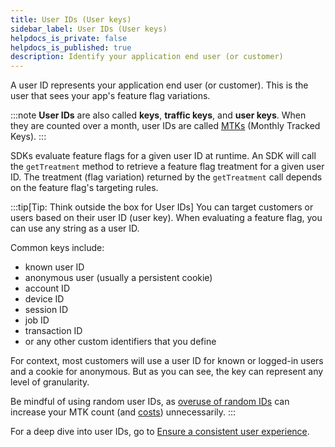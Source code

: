 ```yaml
---
title: User IDs (User keys)
sidebar_label: User IDs (User keys)
helpdocs_is_private: false
helpdocs_is_published: true
description: Identify your application end user (or customer)
---
```


A user ID represents your application end user (or customer). This is the user that sees your app's feature flag variations.

:::note
**User IDs** are also called **keys**, **traffic keys**, and **user keys**. When they are counted over a month, user IDs are called [MTKs](./mtks.md) (Monthly Tracked Keys).
:::

SDKs evaluate feature flags for a given user ID at runtime. An SDK will call the `getTreatment` method to retrieve a feature flag treatment for a given user ID. The treatment (flag variation) returned by the `getTreatment` call depends on the feature flag's targeting rules.

:::tip[Tip: Think outside the box for User IDs]
You can target customers or users based on their user ID (user key). When evaluating a feature flag, you can use any string as a user ID.

Common keys include:
* known user ID
* anonymous user (usually a persistent cookie)
* account ID
* device ID
* session ID
* job ID
* transaction ID
* or any other custom identifiers that you define

For context, most customers will use a user ID for known or logged-in users and a cookie for anonymous.  But as you can see, the key can represent any level of granularity.

Be mindful of using random user IDs, as [overuse of random IDs](https://help.split.io/hc/en-us/articles/26978089134349-MTK-Usage-and-Comparing-Counts#use-of-unstable-ids) can increase your MTK count (and [costs](https://help.split.io/hc/en-us/articles/360034159232-Account-usage-data)) unnecessarily.
:::

For a deep dive into user IDs, go to [Ensure a consistent user experience](/docs/feature-management-experimentation/40-feature-management/docs/target-with-flags/targeting-rules/percentage-rollouts/ensure-a-consistent-user-experience.md).